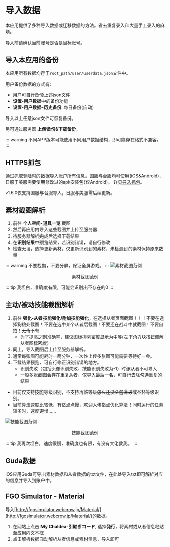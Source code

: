 # 导入数据

本应用提供了多种导入数据或迁移数据的方法。省去重复录入和大量手工录入的麻烦。

导入前请确认当前账号是否是目标账号。

## 导入本应用的备份
本应用所有数据均存于`root_path/user/userdata.json`文件中。

用户备份数据的方式有:
- 用户可自行备份上述json文件
- **设置-用户数据**中的备份功能
- **设置-用户数据-历史备份**: 每日备份(自动)

导入以上任意json文件可恢复备份。

另可通过服务器 **上传备份&下载备份**。

::: warning
不同APP版本可能使用不同用户数据结构，即可能存在格式不兼容。
:::

## HTTPS抓包
通过抓取登陆时的数据导入账户所有信息。国服与台服均可使用(iOS&Android)，日服于美服需要使用修改过的apk安装包(仅Android)。
详见[导入抓包](./import_https/README.md)。

v1.6.0仅支持国服与台服导入，日服与美服需后续更新。

## 素材截图解析
1. 前往 **个人空间-道具一览** 截图
2. 然后再应用内导入这些截图并上传至服务器
3. 待服务器解析完成后选择下载结果
4. 在**识别结果**中预览结果，若识别错误，请自行修改
5. 检查无误，选择更新素材，仅更新识别到的素材，未检测到的素材保持原来数量

::: warning
不要裁剪，不要分屏，保证全屏游戏。
:::
![素材截图范例](/images/item_recognition_example.webp)
<figcaption style="text-align:center">素材截图范例</figcaption>

::: tip
我坦白，准确度有限，可能会识别出不存在的0
:::

## 主动/被动技能截图解析
1. 前往 **强化-从者技能强化/附加技能强化**，在选择从者页面截图！！！不要在选择狗粮处截图！不要在选中某个从者后截图！不要还在战斗中就截图！不要自拍！~~无奇不有~~
   - 为了提高之别准确率，建议图标排列密度显示为中等(左下角方块按钮调解从者图标密度)
2. 同上，导入截图后上传至服务器解析。
3. 通常每张图可能耗时一两分钟，一次性上传多张图可能需要等待好一会。
4. 下载结果预览，可自行修正识别错误的地方。
   - 识别失败（包括头像识别失败、技能识别失败为-1）时该从者不可导入
   - 一般多张截图会存在重复从者，仅导入最后一名，可自行去除勾选重复的结果

- 目前仅支持技能等级识别，不支持再临等级~~怎么还没全迦满破~~或圣杯等级识别。
- 目前算法速度比较低，有亿点点慢，欢迎大佬指点优化算法！同时运行的任务较多时，速度更慢……

![技能截图范例](/images/skill_recognition_example.webp)

<figcaption style="text-align:center">技能截图范例</figcaption>

::: tip
我再次坦白，速度很慢，准确度也有限，有没有大佬救我。
:::

## Guda数据
iOS应用Guda可导出素材数据和从者数据的txt文件，在此处导入txt即可解析对应的信息并导入到账户中。

## FGO Simulator - Material
导入[http://fgosimulator.webcrow.jp/Material/](http://fgosimulator.webcrow.jp/Material/)的数据。

1. 在网站上点击 **My Chaldea-引継ぎコード**, 选择**発行**，将素材或从者信息粘贴至应用内文本框
2. 点击解析数据自动解析从者信息或素材信息，导入即可
